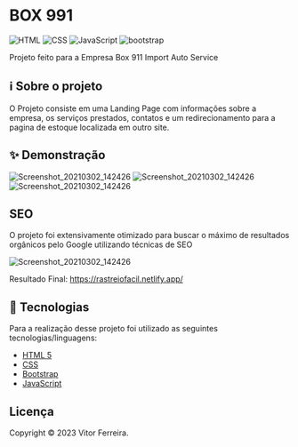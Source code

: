 # BOX 991
![HTML](https://img.shields.io/badge/HTML5-E34F26?style=for-the-badge&logo=html5&logoColor=white")
![CSS](https://img.shields.io/badge/CSS3-1572B6?style=for-the-badge&logo=css3&logoColor=white)
![JavaScript](https://img.shields.io/badge/JavaScript-323330?style=for-the-badge&logo=javascript&logoColor=F7DF1E)
![bootstrap](https://img.shields.io/badge/Bootstrap-563D7C?style=for-the-badge&logo=bootstrap&logoColor=white)


Projeto feito para a Empresa Box 911 Import Auto Service

## ℹ️ Sobre o projeto 
O Projeto consiste em uma Landing Page com informações sobre a empresa, os serviços prestados, contatos e um redirecionamento para a pagina de estoque localizada em outro site. 




## ✨ Demonstração
![Screenshot_20210302_142426](https://raw.githubusercontent.com/vitorvf/rastreio-ts/master/src/assets/Screenshot-home.png)
![Screenshot_20210302_142426](https://raw.githubusercontent.com/vitorvf/rastreio-ts/master/src/assets/Screenshot-results.png)
![Screenshot_20210302_142426](https://raw.githubusercontent.com/vitorvf/rastreio-ts/master/src/assets/Screenshot-history.png)


## SEO
O projeto foi extensivamente otimizado para buscar o máximo de resultados orgânicos pelo Google utilizando técnicas de SEO

![Screenshot_20210302_142426](https://i.imgur.com/HNoASUG.png)




Resultado Final: https://rastreiofacil.netlify.app/


## 📝 Tecnologias 
Para a realização desse projeto foi utilizado as seguintes tecnologias/linguagens: 
- [HTML 5]() 
- [CSS]()
- [Bootstrap ](https://getbootstrap.com/docs/5.0/getting-started/introduction/)
- [JavaScript](https://www.javascript.com/)



## Licença
Copyright © 2023 Vitor Ferreira.



